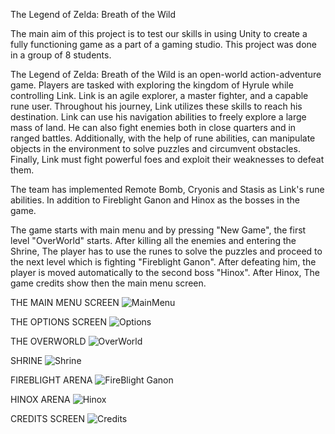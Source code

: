 The Legend of Zelda: Breath of the Wild

The main aim of this project is to test our skills in using Unity to create a fully
functioning game as a part of a gaming studio. This project was done in a group of 8 students.

The Legend of Zelda: Breath of the Wild is an open-world action-adventure game.
Players are tasked with exploring the kingdom of Hyrule while controlling Link. Link
is an agile explorer, a master fighter, and a capable rune user. Throughout his journey,
Link utilizes these skills to reach his destination. Link can use his navigation abilities to
freely explore a large mass of land. He can also fight enemies both in close quarters and
in ranged battles. Additionally, with the help of rune abilities, can manipulate objects
in the environment to solve puzzles and circumvent obstacles. Finally, Link must fight
powerful foes and exploit their weaknesses to defeat them.

The team has implemented Remote Bomb, Cryonis and Stasis as Link's rune abilities. In addition to Fireblight Ganon and Hinox as the bosses in the game.

The game starts with main menu and by pressing "New Game", the first level "OverWorld" starts. After killing all the enemies and entering the Shrine, The player has 
to use the runes to solve the puzzles and proceed to the next level which is fighting "Fireblight Ganon". After defeating him, the player is moved automatically to the second boss "Hinox". After Hinox, The game credits show then the main menu screen.


THE MAIN MENU SCREEN
![MainMenu](https://user-images.githubusercontent.com/70777445/210664083-5eaf955e-e82d-4a8e-b053-791f325aecf2.png)



THE OPTIONS SCREEN
![Options](https://user-images.githubusercontent.com/70777445/210664348-03a894f5-ed65-4f92-ad7d-25eafc1065c9.png)



THE OVERWORLD
![OverWorld](https://user-images.githubusercontent.com/70777445/210664457-4ad19fe3-9fde-4403-aa28-b679aff966e2.png)



SHRINE
![Shrine](https://user-images.githubusercontent.com/70777445/210664504-5ed9835f-1329-4a20-bdb8-207b02fd361d.png)



FIREBLIGHT ARENA
![FireBlight Ganon](https://user-images.githubusercontent.com/70777445/210664572-64316c98-5687-439a-bb5f-56d5e6a98347.png)



HINOX ARENA
![Hinox](https://user-images.githubusercontent.com/70777445/210664602-a09aca84-7417-4e89-835e-f67190a77e74.png)



CREDITS SCREEN
![Credits](https://user-images.githubusercontent.com/70777445/210664642-bb6a75fb-1090-43e7-971f-dae0ac2bb87c.png)

